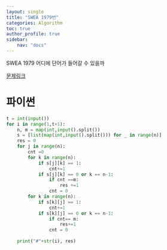 ```yaml
---
layout: single
title: "SWEA 1979번"
categories: Algorithm
toc: true
author_profile: true
sidebar:
    nav: "docs"
---
```


SWEA 1979 어디에 단어가 들어갈 수 있을까 

[문제링크](https://swexpertacademy.com/main/code/problem/problemDetail.do?problemLevel=2&contestProbId=AV5PuPq6AaQDFAUq&categoryId=AV5PuPq6AaQDFAUq&categoryType=CODE&problemTitle=&orderBy=INQUERY_COUNT&selectCodeLang=PYTHON&select-1=2&pageSize=10&pageIndex=1)



# 파이썬
```python
t = int(input())
for i in range(1,t+1):
    n, m = map(int,input().split())
    s = [list(map(int,input().split())) for _ in range(n)]
    res = 0
    for j in range(n):
        cnt =0
        for k in range(n):
            if s[j][k] == 1:
                cnt+=1
            if s[j][k] == 0 or k == n-1:
                if cnt ==m:
                    res +=1
                cnt = 0
        for k in range(n):
            if s[k][j] == 1:
                cnt+=1
            if s[k][j] == 0 or k == n-1:
                if cnt== m:
                    res+=1
                cnt = 0
                    
    print("#"+str(i), res)
    
    
            
                    
```